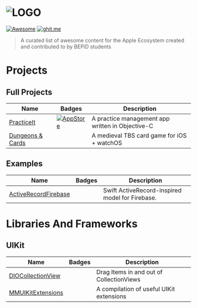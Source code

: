 ![LOGO](https://raw.githubusercontent.com/bepid-ifce/awesome-bepid/master/media/banner.png)
========================================
[![Awesome](https://cdn.rawgit.com/sindresorhus/awesome/d7305f38d29fed78fa85652e3a63e154dd8e8829/media/badge.svg)](https://github.com/sindresorhus/awesome)
[![ghit.me](https://ghit.me/badge.svg?repo=bepid-ifce/awesome-bepid)](https://ghit.me/repo/bepid-ifce/awesome-bepid)

> A curated list of awesome content for the Apple Ecosystem created and contributed to by BEPiD students

# Projects

## Full Projects
Name | Badges | Description
-----|--------|------------
[PracticeIt](https://github.com/matheusmcardoso/PracticeIt) | [![AppStore](https://img.shields.io/badge/App%20Store-published-green.svg)](https://itunes.apple.com/us/app/practiceit/id1118984457?mt=8) | A practice management app written in Objective-C
[Dungeons & Cards](https://github.com/hananim-studios/DungeonsAndCards-game) | | A medieval TBS card game for iOS + watchOS


## Examples
Name | Badges | Description
-----|--------|------------
[ActiveRecordFirebase](https://github.com/VictorAlisson10/ActiveRecordFirebase) | | Swift ActiveRecord-inspired model for Firebase.


# Libraries And Frameworks
## UIKit
Name | Badges | Description
-----|--------|------------
[DIOCollectionView](https://github.com/matheusmcardoso/DIOCollectionView) | | Drag Items in and out of CollectionViews
[MMUIKitExtensions](https://github.com/matheusmcardoso/MMUIKitExtensions) | | A compilation of useful UIKit extensions
